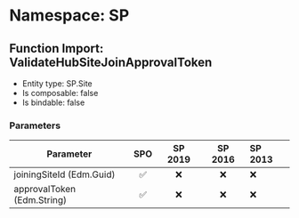 # Namespace: SP

## Function Import: ValidateHubSiteJoinApprovalToken

- Entity type: SP.Site
- Is composable: false
- Is bindable: false

### Parameters

Parameter | SPO | SP 2019 | SP 2016 | SP 2013
----------|:---:|:-------:|:-------:|:-------
joiningSiteId (Edm.Guid) | ✅ | ❌ | ❌ | ❌
approvalToken (Edm.String) | ✅ | ❌ | ❌ | ❌
